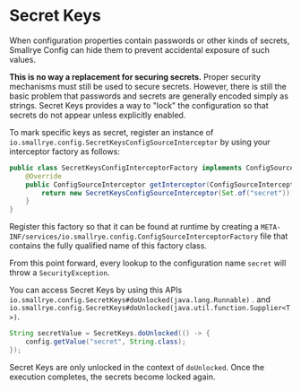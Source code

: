 # Secret Keys

When configuration properties contain passwords or other kinds of secrets, Smallrye Config can hide them to prevent 
accidental exposure of such values.

**This is no way a replacement for securing secrets.** Proper security mechanisms must still be used to secure 
secrets. However, there is still the basic problem that passwords and secrets are generally encoded simply as strings. 
Secret Keys provides a way to "lock" the configuration so that secrets do not appear unless explicitly enabled.

To mark specific keys as secret, register an instance of `io.smallrye.config.SecretKeysConfigSourceInterceptor` by using your interceptor factory as follows:

```java
public class SecretKeysConfigInterceptorFactory implements ConfigSourceInterceptorFactory {
    @Override
    public ConfigSourceInterceptor getInterceptor(ConfigSourceInterceptorContext context) {
        return new SecretKeysConfigSourceInterceptor(Set.of("secret"));
    }
}
```

Register this factory so that it can be found at runtime by creating a `META-INF/services/io.smallrye.config.ConfigSourceInterceptorFactory` file that contains the fully qualified name of this factory class.

From this point forward, every lookup to the configuration name `secret` will throw a `SecurityException`.

You can access Secret Keys by using this APIs `io.smallrye.config.SecretKeys#doUnlocked(java.lang.Runnable)` .
and `io.smallrye.config.SecretKeys#doUnlocked(java.util.function.Supplier<T>)`.

```java
String secretValue = SecretKeys.doUnlocked(() -> {
    config.getValue("secret", String.class);
});
```

Secret Keys are only unlocked in the context of `doUnlocked`. Once the execution completes, the secrets become locked 
again.
